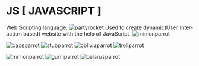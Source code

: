 # JS [ JAVASCRIPT ]
Web Scripting language.
![partyrocket](https://user-images.githubusercontent.com/87434010/221391858-8d7996bd-4510-4822-a577-538c57bdde39.gif)
Used to create dynamic(User Inter-action based) website with the help of JavaScript.
![minionparrot](https://user-images.githubusercontent.com/87434010/221391811-203d354a-85d5-453e-855c-cd93396efa69.gif)

![capsparrot](https://user-images.githubusercontent.com/87434010/221391898-ca227fd8-97d0-4de1-a9fe-86ec56adcdca.gif)
![stubparrot](https://user-images.githubusercontent.com/87434010/221391905-7b0a9e5d-0024-4ade-baf2-db9aa6a6547f.gif)
![boliviaparrot](https://user-images.githubusercontent.com/87434010/221392021-cc8980e3-9a64-4060-a188-bbbd352b01c7.gif)
![trollparrot](https://user-images.githubusercontent.com/87434010/221391910-68c2cb5e-a251-436e-9306-ae5619471622.gif)
<!-- ![partyfsjal](https://user-images.githubusercontent.com/87434010/221391917-f2d7c0a1-37b2-4a5e-97e5-ffc2c7a0e148.gif) -->
![minionparrot](https://user-images.githubusercontent.com/87434010/221391811-203d354a-85d5-453e-855c-cd93396efa69.gif)
![gumiparrot](https://user-images.githubusercontent.com/87434010/221391920-d7f79340-99c5-43e2-a1c6-90f24af700f2.gif)
![belarusparrot](https://user-images.githubusercontent.com/87434010/221392010-8b5a7da5-74aa-442e-ae8c-76f1ffe12116.gif)




